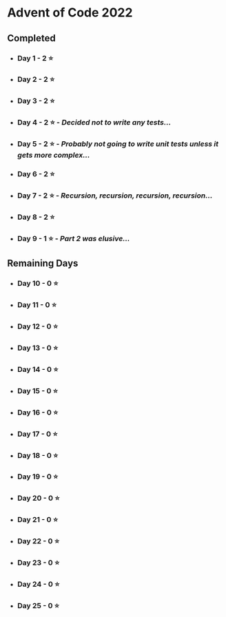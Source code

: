 # Advent of Code 2022

## Completed

 - ### Day 1 - 2 ⭐️
 - ### Day 2 - 2 ⭐
 - ### Day 3 - 2 ⭐
 - ### Day 4 - 2 ⭐ - _Decided not to write any tests..._
 - ### Day 5 - 2 ⭐ - _Probably not going to write unit tests unless it gets more complex..._
 - ### Day 6 - 2 ⭐
 - ### Day 7 - 2 ⭐ - _Recursion, recursion, recursion, recursion..._
 - ### Day 8 - 2 ⭐
 - ### Day 9 - 1 ⭐ - _Part 2 was elusive..._

## Remaining Days

 - ### Day 10 - 0 ⭐
 - ### Day 11 - 0 ⭐
 - ### Day 12 - 0 ⭐
 - ### Day 13 - 0 ⭐
 - ### Day 14 - 0 ⭐
 - ### Day 15 - 0 ⭐
 - ### Day 16 - 0 ⭐
 - ### Day 17 - 0 ⭐
 - ### Day 18 - 0 ⭐
 - ### Day 19 - 0 ⭐
 - ### Day 20 - 0 ⭐
 - ### Day 21 - 0 ⭐
 - ### Day 22 - 0 ⭐
 - ### Day 23 - 0 ⭐
 - ### Day 24 - 0 ⭐
 - ### Day 25 - 0 ⭐